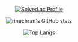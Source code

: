 <div align="center">

[![Solved.ac Profile](http://mazassumnida.wtf/api/v2/generate_badge?boj=rinechran)](https://solved.ac/rinechran/)

![rinechran's GitHub stats](https://github-readme-stats.vercel.app/api?username=rinechran&show_icons=true&theme=radical)

![Top Langs](https://github-readme-stats.vercel.app/api/top-langs/?username=rinechran&layout=compact)

</div>
